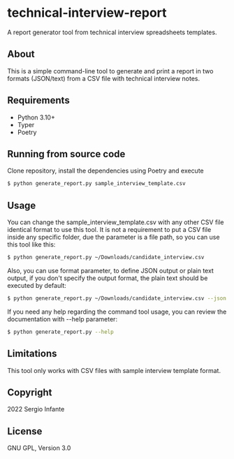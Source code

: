 # technical-interview-report
A report generator tool from technical interview spreadsheets templates.

## About
This is a simple command-line tool to generate and print a report in two formats (JSON/text) from a CSV file with technical interview notes.

## Requirements
- Python 3.10+
- Typer
- Poetry

## Running from source code
Clone repository, install the dependencies using Poetry and execute

```bash
$ python generate_report.py sample_interview_template.csv
```

## Usage
You can change the sample_interview_template.csv with any other CSV file identical format to use this tool. 
It is not a requirement to put a CSV file inside any specific folder, due the parameter is a file path, so you can use this tool like this:

```bash
$ python generate_report.py ~/Downloads/candidate_interview.csv
``` 

Also, you can use format parameter, to define JSON output or plain text output, if you don't specify the output format, the plain text should be executed by default:

```bash
$ python generate_report.py ~/Downloads/candidate_interview.csv --json
```

If you need any help regarding the command tool usage, you can review the documentation with --help parameter:

```bash
$ python generate_report.py --help
```

## Limitations
This tool only works with CSV files with sample interview template format.

## Copyright

2022 Sergio Infante

## License

GNU GPL, Version 3.0